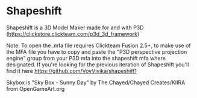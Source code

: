 # Shapeshift
Shapeshift is a 3D Model Maker made for and with P3D (https://clickstore.clickteam.com/p3d_3d_framework)

Note: To open the .mfa file requires Clickteam Fusion 2.5+, to make use of the MFA file you have to copy and paste the "P3D perspective projection engine" group from your P3D mfa into the shapeshift mfa where designated.
If you're looking for the previous iteration of Shapeshift you'll find it here https://github.com/VoyVivika/shapeshift1

Skybox is "Sky Box - Sunny Day" by The Chayed/Chayed Creates/KIIRA from OpenGameArt.org
